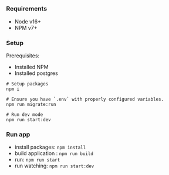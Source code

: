 ## 

### Requirements
* Node v16+
* NPM v7+

### Setup
Prerequisites:

* Installed NPM
* Installed postgres
```text
# Setup packages
npm i

# Ensure you have `.env` with properly configured variables.
npm run migrate:run

# Run dev mode
npm run start:dev
```

### Run app
* install packages: `npm install`
* build application : `npm run build`
* run: `npm run start`
* run watching: `npm run start:dev`
